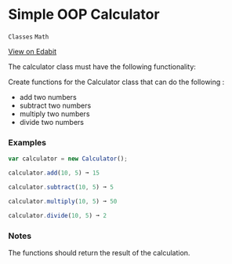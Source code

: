 # Simple OOP Calculator

`Classes` `Math`

[View on Edabit](https://edabit.com/challenge/yxKoCKemzacK6PECM)

The calculator class must have the following functionality:

Create functions for the Calculator class that can do the following :

- add two numbers
- subtract two numbers
- multiply two numbers
- divide two numbers

### Examples

```js
var calculator = new Calculator();

calculator.add(10, 5) ➞ 15

calculator.subtract(10, 5) ➞ 5

calculator.multiply(10, 5) ➞ 50

calculator.divide(10, 5) ➞ 2
```

### Notes

The functions should return the result of the calculation.
